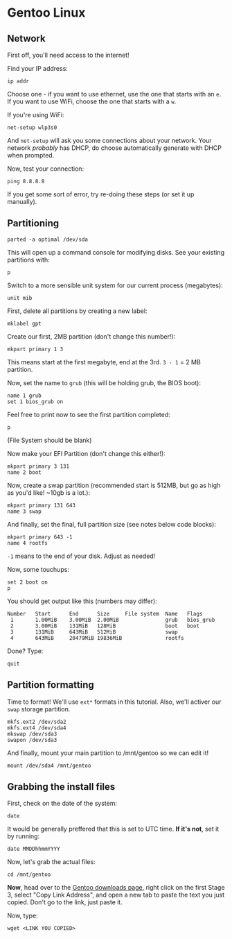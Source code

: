 # Gentoo Linux

## Network

First off, you'll need access to the internet!

Find your IP address:
```
ip addr
```

Choose one - if you want to use ethernet, use the one that starts with an `e`. If you want to use WiFi, choose the one that starts with a `w`.

If you're using WiFi:
```
net-setup wlp3s0
```

And `net-setup` will ask you some connections about your network. Your network *probably* has DHCP, do choose automatically generate with DHCP when prompted.


Now, test your connection:
```
ping 8.8.8.8
```
If you get some sort of error, try re-doing these steps (or set it up manually).

## Partitioning

```
parted -a optimal /dev/sda
```

This will open up a command console for modifying disks. See your existing partitions with:

```
p
```

Switch to a more sensible unit system for our current process (megabytes):
```
unit mib
```

First, delete all partitions by creating a new label:
```
mklabel gpt
```

Create our first, 2MB partition (don't change this number!):
```
mkpart primary 1 3
```

This means start at the first megabyte, end at the 3rd. `3 - 1` = 2 MB partition.

Now, set the name to `grub` (this will be holding grub, the BIOS boot):
```
name 1 grub
set 1 bios_grub on
```

Feel free to print now to see the first partition completed:
```
p
```
(File System should be blank)

Now make your EFI Partition (don't change this either!):
```
mkpart primary 3 131
name 2 boot
```

Now, create a swap partition (recommended start is 512MB, but go as high as you'd like! ~10gb is a lot.):
```
mkpart primary 131 643
name 3 swap
```

And finally, set the final, full partition size (see notes below code blocks):
```
mkpart primary 643 -1
name 4 rootfs
```
`-1` means to the end of your disk. Adjust as needed!

Now, some touchups:
```
set 2 boot on
p
```

You should get output like this (numbers may differ):
```
Number   Start      End      Size     File system  Name   Flags
 1       1.00MiB    3.00MiB  2.00MiB               grub   bios_grub
 2       3.00MiB    131MiB   128MiB                boot   boot
 3       131MiB     643MiB   512MiB                swap
 4       643MiB     20479MiB 19836MiB              rootfs
```

Done? Type:
```
quit
```

## Partition formatting

Time to format! We'll use `ext*` formats in this tutorial. Also, we'll activer our `swap` storage partition.
```
mkfs.ext2 /dev/sda2
mkfs.ext4 /dev/sda4
mkswap /dev/sda3
swapon /dev/sda3
```

And finally, mount your main partition to /mnt/gentoo so we can edit it!
```
mount /dev/sda4 /mnt/gentoo
```

## Grabbing the install files

First, check on the date of the system:
```
date
```

It would be generally preffered that this is set to UTC time. **If it's not**, set it by running:

```
date MMDDhhmmYYYY
```

Now, let's grab the actual files:
```
cd /mnt/gentoo
```

**Now**, head over to the [Gentoo downloads page](https://www.gentoo.org/downloads/#other-arches), right click on the first Stage 3, select "Copy Link Address", and open a new tab to paste the text you just copied. Don't go to the link, just paste it.

Now, type:

```
wget <LINK YOU COPIED>
```


